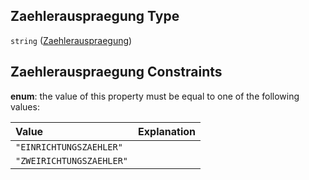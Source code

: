 ## Zaehlerauspraegung Type

`string` ([Zaehlerauspraegung](zaehlerauspraegung.md))

## Zaehlerauspraegung Constraints

**enum**: the value of this property must be equal to one of the following values:

| Value                    | Explanation |
| :----------------------- | :---------- |
| `"EINRICHTUNGSZAEHLER"`  |             |
| `"ZWEIRICHTUNGSZAEHLER"` |             |
